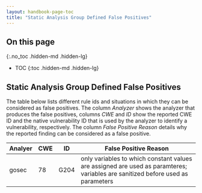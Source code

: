 ```yaml
---
layout: handbook-page-toc
title: "Static Analysis Group Defined False Positives"
---
```


## On this page
{:.no_toc .hidden-md .hidden-lg}

- TOC
{:toc .hidden-md .hidden-lg}

## Static Analysis Group Defined False Positives

The table below lists different rule ids and situations in which they can be considered as false positives. The column *Analyzer* shows the analyzer that produces the false positives, columns *CWE* and *ID* show the reported CWE ID and the native vulnerability ID that is used by the analyzer to identify a vulnerability, respectively. The column *False Positive Reason* details why the reported finding can be considered as a false positive.

| Analyer  | CWE    | ID      | False Positive Reason   |
| -------- | ------ | ------- | ----------------------- |
| gosec    | 78     | G204    | only variables to which constant values are assigned are used as paramteres; variables are sanitized before used as parameters  |
